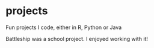 # projects
Fun projects I code, either in R, Python or Java

Battleship was a school project.
I enjoyed working with it!
